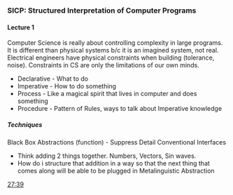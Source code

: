 ### SICP: Structured Interpretation of Computer Programs

#### Lecture 1
Computer Science is really about controlling complexity in large programs.  
It is different than physical systems b/c it is an imagined system, not real.  Electrical engineers have physical constraints when building (tolerance, noise).  Constraints in CS are only the limitations of our own minds.

 - Declarative - What to do
 - Imperative - How to do something
 - Process - Like a magical spirit that lives in computer and does something
 - Procedure - Pattern of Rules, ways to talk about Imperative knowledge

##### Techniques
Black Box Abstractions (function) - Suppress Detail
Conventional Interfaces
 - Think adding 2 things together.  Numbers, Vectors, Sin waves.  
 - How do i structure that addition in a way so that the next thing that comes along will be able to be plugged in
Metalinguistic Abstraction 
 
[27:39](https://ocw.mit.edu/courses/electrical-engineering-and-computer-science/6-001-structure-and-interpretation-of-computer-programs-spring-2005/video-lectures/1a-overview-and-introduction-to-lisp/)